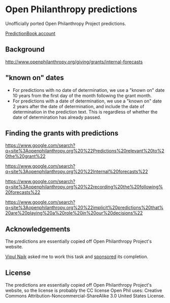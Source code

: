 # Open Philanthropy predictions

Unofficially ported Open Philanthropy Project predictions.

[PredictionBook account](https://predictionbook.com/users/OpenPhilUnofficial)

## Background

http://www.openphilanthropy.org/giving/grants/internal-forecasts

## "known on" dates

- For predictions with no date of determination, we use a "known on" date 10
  years from the first day of the month following the grant month.
- For predictions with a date of determination, we use a "known on" date 2
  years after the date of determination, and include the date of determination
  in the prediction text. This is regardless of whether the date of
  determination has already passed.

## Finding the grants with predictions

https://www.google.com/search?q=site%3Aopenphilanthropy.org%20%22Predictions%20relevant%20to%20the%20grant%22

https://www.google.com/search?q=site%3Aopenphilanthropy.org%20%22Internal%20forecasts%22

https://www.google.com/search?q=site%3Aopenphilanthropy.org%20%22recording%20the%20following%20forecasts%22

https://www.google.com/search?q=site%3Aopenphilanthropy.org%20%22implicit%20predictions%20that%20are%20playing%20a%20role%20in%20our%20decisions%22

## Acknowledgements

The predictions are essentially copied off Open Philanthropy Project's website.

[Vipul Naik](https://vipulnaik.com/) asked me to work this task and [sponsored](https://contractwork.vipulnaik.com/tasks.php?receptacle=Open+Philanthropy+Predictions&matching=exact)
its completion.

## License

The predictions are essentially copied off Open Philanthropy Project's website,
so the license is probably the CC license Open Phil uses: Creative Commons
Attribution-Noncommercial-ShareAlike 3.0 United States License.
